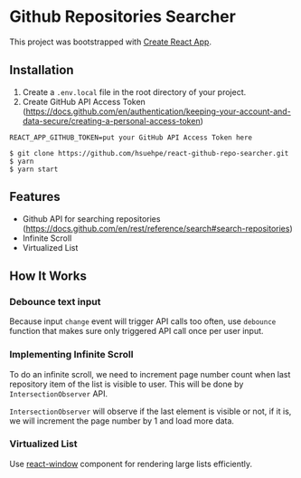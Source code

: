 # Github Repositories Searcher

This project was bootstrapped with [Create React App](https://github.com/facebook/create-react-app).

## Installation
1. Create a `.env.local` file in the root directory of your project.
2. Create GitHub API Access Token (https://docs.github.com/en/authentication/keeping-your-account-and-data-secure/creating-a-personal-access-token)
```
REACT_APP_GITHUB_TOKEN=put your GitHub API Access Token here
```
```
$ git clone https://github.com/hsuehpe/react-github-repo-searcher.git
$ yarn
$ yarn start
```

## Features
* Github API for searching repositories (https://docs.github.com/en/rest/reference/search#search-repositories)
* Infinite Scroll
* Virtualized List

## How It Works

### Debounce text input
Because input `change` event will trigger API calls too often, use `debounce` function that makes sure only triggered API call once per user input.

### Implementing Infinite Scroll
To do an infinite scroll, we need to increment page number count when last repository item of the list is visible to user. This will be done by `IntersectionObserver` API.

`IntersectionObserver` will observe if the last element is visible or not, if it is, we will increment the page number by 1 and load more data.

### Virtualized List
Use [react-window](https://github.com/bvaughn/react-window) component for rendering large lists efficiently.
